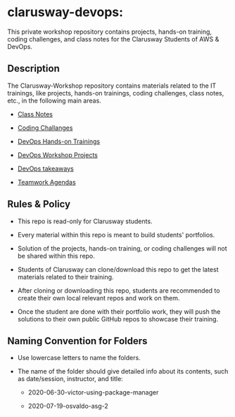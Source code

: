 # clarusway-devops:

This private workshop repository contains projects, hands-on training, coding challenges, and class notes for the Clarusway Students of AWS & DevOps.

## Description

The Clarusway-Workshop repository contains materials related to the IT trainings, like projects, hands-on trainings, coding challenges, class notes, etc., in the following main areas.

- [Class Notes](./class-notes/README.md)

- [Coding Challanges](./coding-challanges/README.md)

- [DevOps Hands-on Trainings](./hands-on/README.md)

- [DevOps Workshop Projects](./projects/README.md)

- [DevOps takeaways](./takeaways)

- [Teamwork Agendas](./teamwork-agendas)

## Rules & Policy

- This repo is read-only for Clarusway students.

- Every material within this repo is meant to build students' portfolios.

- Solution of the projects, hands-on training, or coding challenges will not be shared within this repo.

- Students of Clarusway can clone/download this repo to get the latest materials related to their training.

- After cloning or downloading this repo, students are recommended to create their own local relevant repos and work on them.

- Once the student are done with their portfolio work, they will push the solutions to their own public GitHub repos to showcase their training.

## Naming Convention for Folders 

- Use lowercase letters to name the folders.

- The name of the folder should give detailed info about its contents, such as date/session, instructor, and title:

    - 2020-06-30-victor-using-package-manager
    
    - 2020-07-19-osvaldo-asg-2

